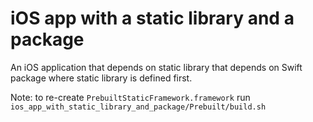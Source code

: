 # iOS app with a static library and a package

An iOS application that depends on static library that depends on Swift package where static library is defined first.

Note: to re-create `PrebuiltStaticFramework.framework` run `ios_app_with_static_library_and_package/Prebuilt/build.sh`